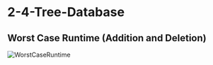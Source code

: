 # 2-4-Tree-Database


## Worst Case Runtime (Addition and Deletion)

![WorstCaseRuntime](https://github.com/Gersh01/2-4-Tree-Database/assets/134902494/3acbccb6-1927-471b-8f5f-f95d8c486882)
